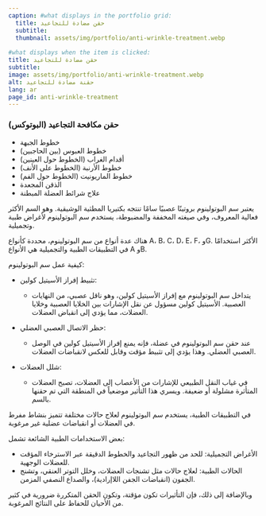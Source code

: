 ```yaml
---
caption: #what displays in the portfolio grid:
  title: حقن مضادة للتجاعيد
  subtitle: 
  thumbnail: assets/img/portfolio/anti-wrinkle-treatment.webp
  
#what displays when the item is clicked:
title: حقن مضادة للتجاعيد
subtitle: 
image: assets/img/portfolio/anti-wrinkle-treatment.webp
alt: حقنة مضادة للتجاعيد
lang: ar
page_id: anti-wrinkle-treatment
---
```

### حقن مكافحة التجاعيد (البوتوكس)

- خطوط الجبهة
- خطوط العبوس (بين الحاجبين)
- أقدام الغراب (الخطوط حول العينين)
- خطوط الأرنبة (الخطوط على الأنف)
- خطوط الماريونيت (الخطوط حول الفم)
- الذقن المجعدة
- علاج شرائط العضلة المبطنة

يعتبر سم البوتولينوم بروتينًا عصبيًا سامًا تنتجه بكتيريا المطثية الوشيقية. وهو السم الأكثر فعالية المعروف، وفي صيغته المخففة والمضبوطة، يستخدم سم البوتولينوم لأغراض طبية وتجميلية.

هناك عدة أنواع من سم البوتولينوم، محددة كأنواع A، B، C، D، E، F، وG. الأكثر استخدامًا في التطبيقات الطبية والتجميلية هي الأنواع A وB.

كيفية عمل سم البوتولينوم:

- تثبيط إفراز الأسيتيل كولين:

  - يتداخل سم البوتولينوم مع إفراز الأسيتيل كولين، وهو ناقل عصبي، من النهايات العصبية. الأسيتيل كولين مسؤول عن نقل الإشارات بين الخلايا العصبية وخلايا العضلات، مما يؤدي إلى انقباض العضلات.
- حظر الاتصال العصبي العضلي:

  - عند حقن سم البوتولينوم في عضلة، فإنه يمنع إفراز الأسيتيل كولين في الوصل العصبي العضلي. وهذا يؤدي إلى تثبيط مؤقت وقابل للعكس لانقباضات العضلات.
- شلل العضلات:

  - في غياب النقل الطبيعي للإشارات من الأعصاب إلى العضلات، تصبح العضلات المتأثرة مشلولة أو ضعيفة. ويسري هذا التأثير موضعياً في المنطقة التي تم حقنها بالسم.

في التطبيقات الطبية، يستخدم سم البوتولينوم لعلاج حالات مختلفة تتميز بنشاط مفرط في العضلات أو انقباضات عضلية غير مرغوبة.

بعض الاستخدامات الطبية الشائعة تشمل:

- الأغراض التجميلية: للحد من ظهور التجاعيد والخطوط الدقيقة عبر الاسترخاء المؤقت للعضلات الوجهية.
- الحالات الطبية: لعلاج حالات مثل تشنجات العضلات، وخلل التوتر العنقي، وتشنج الجفون (انقباضات الجفن اللاإرادية)، والصداع النصفي المزمن.

وبالإضافة إلى ذلك، فإن التأثيرات تكون مؤقتة، وتكون الحقن المتكررة ضرورية في كثير من الأحيان للحفاظ على النتائج المرغوبة.
